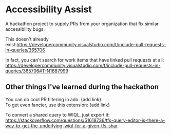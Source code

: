 # Accessibility Assist

A hackathon project to supply PRs from your organization that fix similar accessibility bugs.

This doesn't already exist:https://developercommunity.visualstudio.com/t/include-pull-requests-in-queries/365706  

In fact, you can't search for work items that have linked pull requests at all: https://developercommunity.visualstudio.com/t/include-pull-requests-in-queries/365706#T-N1687999


## Other things I've learned during the hackathon
You can do cool PR filtering in ado: {add link}  
To get even fancier, use this extension: {add link}

To convert a shared query to WIQL, just export it: https://stackoverflow.com/questions/51618736/tfs-query-editor-is-there-a-way-to-get-the-underlying-wiql-for-a-given-tfs-shar
